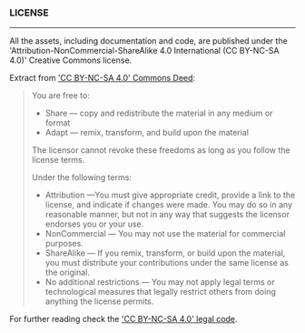 ### LICENSE
*******************
All the assets, including documentation and code, are published under the 'Attribution-NonCommercial-ShareAlike 4.0 International (CC BY-NC-SA 4.0)' Creative Commons license.

Extract from ['CC BY-NC-SA 4.0' Commons Deed](https://creativecommons.org/licenses/by-nc-sa/4.0/deed.en):


> You are free to:
> - Share &#8212; copy and redistribute the material in any medium or format
> - Adapt &#8212; remix, transform, and build upon the material
> 
> The licensor cannot revoke these freedoms as long as you follow the license terms.
> 
> Under the following terms:
>
> - Attribution &#8212;You must give appropriate credit, provide a link to the license, and indicate if changes were made. You may do so in any reasonable manner, but not in any way that suggests the licensor endorses you or your use.
> - NonCommercial &#8212; You may not use the material for commercial purposes.
> - ShareAlike &#8212; If you remix, transform, or build upon the material, you must distribute your contributions under the same license as the original.
> - No additional restrictions &#8212; You may not apply legal terms or technological measures that legally restrict others from doing anything the license permits.

For further reading check the ['CC BY-NC-SA 4.0' legal code](https://creativecommons.org/licenses/by-nc-sa/4.0/legalcode.en).